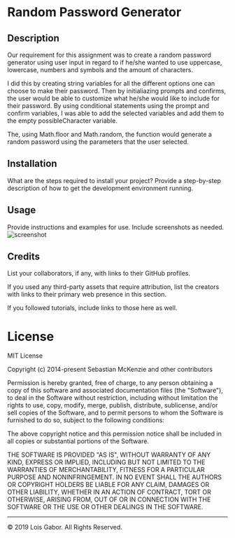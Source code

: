 # Random Password Generator

## Description

Our requirement for this assignment was to create a random password generator using user input in regard to if he/she wanted to use uppercase, lowercase, numbers and symbols and the amount of characters.

I did this by creating string variables for all the different options one can choose to make their password. Then by initialiazing prompts and confirms, the user would be able to customize what he/she would like to include for their password. By using conditional statements using the prompt and confirm variables, I was able to add the selected variables and add them to the empty possibleCharacter variable.

The, using Math.floor and Math.random, the function would generate a random password using the parameters that the user selected.

## Installation

What are the steps required to install your project? Provide a step-by-step description of how to get the development environment running.

## Usage

Provide instructions and examples for use. Include screenshots as needed.
![screenshot](.images/image1.png)

## Credits

List your collaborators, if any, with links to their GitHub profiles.

If you used any third-party assets that require attribution, list the creators with links to their primary web presence in this section.

If you followed tutorials, include links to those here as well.

# License

MIT License

Copyright (c) 2014-present Sebastian McKenzie and other contributors

Permission is hereby granted, free of charge, to any person obtaining a copy of this software and associated documentation files (the "Software"), to deal in the Software without restriction, including without limitation the rights to use, copy, modify, merge, publish, distribute, sublicense, and/or sell copies of the Software, and to permit persons to whom the Software is furnished to do so, subject to the following conditions:

The above copyright notice and this permission notice shall be included in all copies or substantial portions of the Software.

THE SOFTWARE IS PROVIDED "AS IS", WITHOUT WARRANTY OF ANY KIND, EXPRESS OR IMPLIED, INCLUDING BUT NOT LIMITED TO THE WARRANTIES OF MERCHANTABILITY, FITNESS FOR A PARTICULAR PURPOSE AND NONINFRINGEMENT. IN NO EVENT SHALL THE AUTHORS OR COPYRIGHT HOLDERS BE LIABLE FOR ANY CLAIM, DAMAGES OR OTHER LIABILITY, WHETHER IN AN ACTION
OF CONTRACT, TORT OR OTHERWISE, ARISING FROM, OUT OF OR IN CONNECTION WITH THE SOFTWARE OR THE USE OR OTHER DEALINGS IN THE SOFTWARE.

---

© 2019 Lois Gabor. All Rights Reserved.

